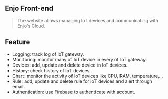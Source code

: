 ## Enjo Front-end
> The website allows managing IoT devices and communicating with Enjo's Cloud.

## Feature

 - Logging: track log of IoT gateway.
 - Monitoring: monitor many of IoT device in every of IoT gateway.
 - Devices: add, update and delete device in IoT devices.
 - History: check history of IoT devices.
 - Chart: monitor the activity of IoT devices like CPU, RAM, temperature,...
 - Rule: add, update and delete rule for IoT devices and alert through email.
 - Authentication: use Firebase to authenticate with account.
